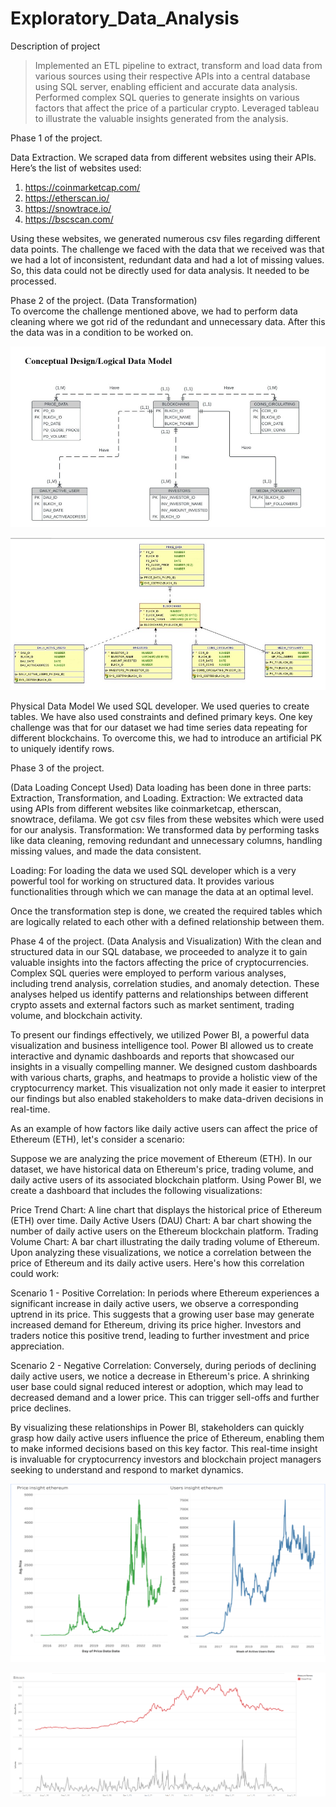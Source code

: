 # Exploratory_Data_Analysis

Description of project

>Implemented an ETL pipeline to extract, transform and load data from various sources using their respective APIs into a central database using SQL server, enabling efficient and accurate data analysis.
>Performed complex SQL queries to generate insights on various factors that affect the price of a particular crypto. 
>Leveraged tableau to illustrate the valuable insights generated from the analysis.

	
Phase 1 of the project.

Data Extraction.
We scraped data from different websites using their APIs. 
Here’s the list of websites used:
1)	https://coinmarketcap.com/
2)	https://etherscan.io/
3)	https://snowtrace.io/
4)	https://bscscan.com/

Using these websites, we generated numerous csv files regarding different data points. 
The challenge we faced with the data that we received was that we had a lot of inconsistent, redundant data and had a lot of missing values. 
So, this data could not be directly used for data analysis.  It needed to be processed.

Phase 2 of the project.
(Data Transformation)	
To overcome the challenge mentioned above, we had to perform data cleaning where we got rid of the redundant and unnecessary data. 
After this the data was in a condition to be worked on.


![Screenshot_20220612-192627__01](https://github.com/AashayBharadwaj/Exploratory_Data_Analysis/blob/main/ERD_.jpg)



![Screenshot_20220612-192627__01](https://github.com/AashayBharadwaj/Exploratory_Data_Analysis/blob/main/Physical_Data_Model.jpg)


Physical Data Model
We used SQL developer. We used queries to create tables. We have also used constraints and defined primary keys.
One key challenge was that for our dataset we had time series data repeating for different blockchains. 
To overcome this, we had to introduce an artificial PK to uniquely identify rows.

Phase 3 of the project.
 
(Data Loading Concept Used) 
Data loading has been done in three parts: Extraction, Transformation, and Loading. 
Extraction: We extracted data using APIs from different websites like coinmarketcap, etherscan, snowtrace, defilama. 
We got csv files from these websites which were used for our analysis.
Transformation: 
We transformed data by performing tasks like data cleaning, removing redundant and unnecessary columns, 
handling missing values, and made the data consistent.

Loading: For loading the data we used SQL developer which is a very powerful tool for working on structured data. 
It provides various functionalities through which we can manage the data at an optimal level.

Once the transformation step is done, we created the required tables which are logically related to each other with a defined relationship between them.



Phase 4 of the project. (Data Analysis and Visualization) With the clean and structured data in our SQL database, we proceeded to analyze it to gain valuable insights into the factors affecting the price of cryptocurrencies. Complex SQL queries were employed to perform various analyses, including trend analysis, correlation studies, and anomaly detection. These analyses helped us identify patterns and relationships between different crypto assets and external factors such as market sentiment, trading volume, and blockchain activity.

To present our findings effectively, we utilized Power BI, a powerful data visualization and business intelligence tool. Power BI allowed us to create interactive and dynamic dashboards and reports that showcased our insights in a visually compelling manner. We designed custom dashboards with various charts, graphs, and heatmaps to provide a holistic view of the cryptocurrency market. This visualization not only made it easier to interpret our findings but also enabled stakeholders to make data-driven decisions in real-time.

As an example of how factors like daily active users can affect the price of Ethereum (ETH), let's consider a scenario:

Suppose we are analyzing the price movement of Ethereum (ETH). In our dataset, we have historical data on Ethereum's price, trading volume, and daily active users of its associated blockchain platform. Using Power BI, we create a dashboard that includes the following visualizations:

Price Trend Chart: A line chart that displays the historical price of Ethereum (ETH) over time.
Daily Active Users (DAU) Chart: A bar chart showing the number of daily active users on the Ethereum blockchain platform.
Trading Volume Chart: A bar chart illustrating the daily trading volume of Ethereum.
Upon analyzing these visualizations, we notice a correlation between the price of Ethereum and its daily active users. Here's how this correlation could work:

Scenario 1 - Positive Correlation: In periods where Ethereum experiences a significant increase in daily active users, we observe a corresponding uptrend in its price. This suggests that a growing user base may generate increased demand for Ethereum, driving its price higher. Investors and traders notice this positive trend, leading to further investment and price appreciation.

Scenario 2 - Negative Correlation: Conversely, during periods of declining daily active users, we notice a decrease in Ethereum's price. A shrinking user base could signal reduced interest or adoption, which may lead to decreased demand and a lower price. This can trigger sell-offs and further price declines.

By visualizing these relationships in Power BI, stakeholders can quickly grasp how daily active users influence the price of Ethereum, enabling them to make informed decisions based on this key factor. This real-time insight is invaluable for cryptocurrency investors and blockchain project managers seeking to understand and respond to market dynamics.

![Screenshot_20220612-192627__01](https://github.com/AashayBharadwaj/Exploratory_Data_Analysis/blob/main/ETH_PRICE_VS_ACTIVE_USERS.png)

![Screenshot_20220612-192627__01](https://github.com/AashayBharadwaj/Exploratory_Data_Analysis/blob/main/BTC_TAB.png)






